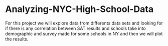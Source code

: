 # Analyzing-NYC-High-School-Data
For this project we will explore data from differents data sets and looking for if there is any correlation between SAT results and schools take into demographic and survey made for some schools in NY and then we will plot the results.
